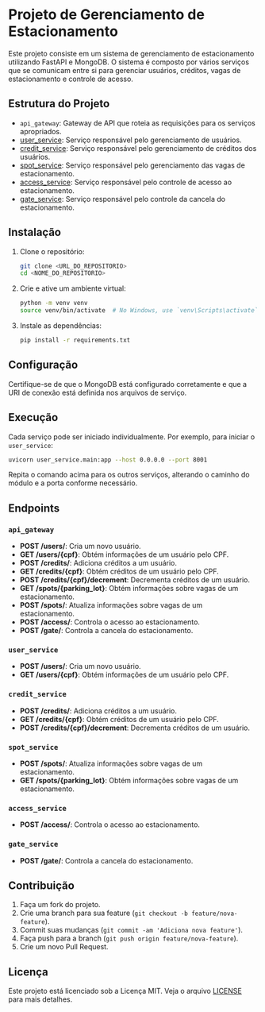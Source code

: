 # Projeto de Gerenciamento de Estacionamento

Este projeto consiste em um sistema de gerenciamento de estacionamento utilizando FastAPI e MongoDB. O sistema é composto por vários serviços que se comunicam entre si para gerenciar usuários, créditos, vagas de estacionamento e controle de acesso.

## Estrutura do Projeto

- `api_gateway`: Gateway de API que roteia as requisições para os serviços apropriados.
- [user_service](file:///c%3A/Users/pbalc/sistema_estacionamento/user_service/main.py#1%2C3-1%2C3): Serviço responsável pelo gerenciamento de usuários.
- [credit_service](file:///c%3A/Users/pbalc/sistema_estacionamento/api_gateway/main.py#6%2C8-6%2C8): Serviço responsável pelo gerenciamento de créditos dos usuários.
- [spot_service](file:///c%3A/Users/pbalc/sistema_estacionamento/api_gateway/main.py#4%2C8-4%2C8): Serviço responsável pelo gerenciamento das vagas de estacionamento.
- [access_service](file:///c%3A/Users/pbalc/sistema_estacionamento/api_gateway/main.py#7%2C8-7%2C8): Serviço responsável pelo controle de acesso ao estacionamento.
- [gate_service](file:///c%3A/Users/pbalc/sistema_estacionamento/gate_service/main.py#1%2C3-1%2C3): Serviço responsável pelo controle da cancela do estacionamento.

## Instalação

1. Clone o repositório:
    ```sh
    git clone <URL_DO_REPOSITORIO>
    cd <NOME_DO_REPOSITORIO>
    ```

2. Crie e ative um ambiente virtual:
    ```sh
    python -m venv venv
    source venv/bin/activate  # No Windows, use `venv\Scripts\activate`
    ```

3. Instale as dependências:
    ```sh
    pip install -r requirements.txt
    ```

## Configuração

Certifique-se de que o MongoDB está configurado corretamente e que a URI de conexão está definida nos arquivos de serviço.

## Execução

Cada serviço pode ser iniciado individualmente. Por exemplo, para iniciar o `user_service`:

```sh
uvicorn user_service.main:app --host 0.0.0.0 --port 8001
```

Repita o comando acima para os outros serviços, alterando o caminho do módulo e a porta conforme necessário.

## Endpoints

### `api_gateway`

- **POST /users/**: Cria um novo usuário.
- **GET /users/{cpf}**: Obtém informações de um usuário pelo CPF.
- **POST /credits/**: Adiciona créditos a um usuário.
- **GET /credits/{cpf}**: Obtém créditos de um usuário pelo CPF.
- **POST /credits/{cpf}/decrement**: Decrementa créditos de um usuário.
- **GET /spots/{parking_lot}**: Obtém informações sobre vagas de um estacionamento.
- **POST /spots/**: Atualiza informações sobre vagas de um estacionamento.
- **POST /access/**: Controla o acesso ao estacionamento.
- **POST /gate/**: Controla a cancela do estacionamento.

### `user_service`

- **POST /users/**: Cria um novo usuário.
- **GET /users/{cpf}**: Obtém informações de um usuário pelo CPF.

### `credit_service`

- **POST /credits/**: Adiciona créditos a um usuário.
- **GET /credits/{cpf}**: Obtém créditos de um usuário pelo CPF.
- **POST /credits/{cpf}/decrement**: Decrementa créditos de um usuário.

### `spot_service`

- **POST /spots/**: Atualiza informações sobre vagas de um estacionamento.
- **GET /spots/{parking_lot}**: Obtém informações sobre vagas de um estacionamento.

### `access_service`

- **POST /access/**: Controla o acesso ao estacionamento.

### `gate_service`

- **POST /gate/**: Controla a cancela do estacionamento.

## Contribuição

1. Faça um fork do projeto.
2. Crie uma branch para sua feature (`git checkout -b feature/nova-feature`).
3. Commit suas mudanças (`git commit -am 'Adiciona nova feature'`).
4. Faça push para a branch (`git push origin feature/nova-feature`).
5. Crie um novo Pull Request.

## Licença

Este projeto está licenciado sob a Licença MIT. Veja o arquivo [LICENSE](LICENSE) para mais detalhes.
